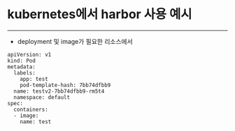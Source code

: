 # kubernetes에서 harbor 사용 예시
---
- deployment 및 image가 필요한 리소스에서 
```
apiVersion: v1
kind: Pod
metadata:
  labels:
    app: test
    pod-template-hash: 7bb74dfbb9
  name: testv2-7bb74dfbb9-rm5t4
  namespace: default
spec:
  containers:
  - image: 
    name: test
```
